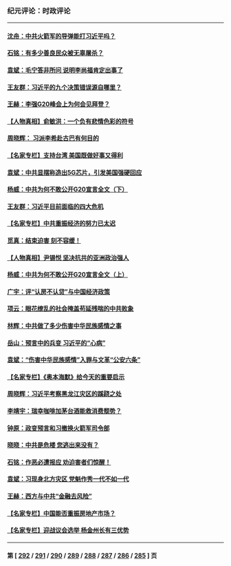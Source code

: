 ### 纪元评论：时政评论
---
#### [沈舟：中共火箭军的导弹能打习近平吗？](../../pages/nsc1025/n14072540.md) 
#### [石铭：有多少善良民众被无辜屠杀？](../../pages/nsc1025/n14072821.md) 
#### [袁斌：毛宁答非所问 说明李尚福肯定出事了](../../pages/nsc1025/n14072800.md) 
#### [王友群：习近平的九个决策错误源自哪里？](../../pages/nsc1025/n14072494.md) 
#### [王赫：李强G20峰会上为何会见拜登？](../../pages/nsc1025/n14072401.md) 
#### [【人物真相】俞敏洪：一个负有悲情色彩的符号](../../pages/nsc1025/n14072389.md) 
#### [周晓辉： 习派李希赴古巴有何目的](../../pages/nsc1025/n14072388.md) 
#### [【名家专栏】支持台湾 美国既做好事又得利](../../pages/nsc1025/n14067499.md) 
#### [袁斌：中共显摆称造出5G芯片，引发美国强硬回应](../../pages/nsc1025/n14071964.md) 
#### [杨威：中共为何不敢公开G20宣言全文（下）](../../pages/nsc1025/n14071746.md) 
#### [王友群：习近平目前面临的四大危机](../../pages/nsc1025/n14071731.md) 
#### [【名家专栏】中共重振经济的努力已太迟](../../pages/nsc1025/n14068881.md) 
#### [觅真：结束迫害 刻不容缓！](../../pages/nsc1025/n14071380.md) 
#### [【人物真相】尹锡悦 坚决抗共的亚洲政治强人](../../pages/nsc1025/n14071125.md) 
#### [杨威：中共为何不敢公开G20宣言全文（上）](../../pages/nsc1025/n14071172.md) 
#### [广宇：评“认房不认贷”与中国经济政策](../../pages/nsc1025/n14070987.md) 
#### [项云：眼花缭乱的社会掩盖苟延残喘的中共败象](../../pages/nsc1025/n14070980.md) 
#### [林辉：中共做了多少伤害中华民族感情之事](../../pages/nsc1025/n14070968.md) 
#### [岳山：预言中的兵变 习近平的“心病”](../../pages/nsc1025/n14070677.md) 
#### [袁斌：“伤害中华民族感情”入罪与文革“公安六条”](../../pages/nsc1025/n14070854.md) 
#### [【名家专栏】《奥本海默》给今天的重要启示](../../pages/nsc1025/n14059658.md) 
#### [周晓辉：习近平考察黑龙江灾区的蹊跷之处](../../pages/nsc1025/n14070473.md) 
#### [李靖宇：瑞幸咖啡加茅台酒能救消费颓势？](../../pages/nsc1025/n14070535.md) 
#### [钟原：政变预言和习撤换火箭军司令部](../../pages/nsc1025/n14069991.md) 
#### [晓晓：中共是危楼 您逃出来没有？](../../pages/nsc1025/n14070312.md) 
#### [石铭：作恶必遭报应 劝迫害者们惊醒！](../../pages/nsc1025/n14070250.md) 
#### [袁斌：习现身北方灾区 党魁作秀一代不如一代](../../pages/nsc1025/n14070225.md) 
#### [王赫：西方与中共“金融去风险”](../../pages/nsc1025/n14069998.md) 
#### [【名家专栏】中国能否重振房地产市场？](../../pages/nsc1025/n14068882.md) 
#### [【名家专栏】迎战议会选举 杨金州长有三优势](../../pages/nsc1025/n14069672.md) 

---
#### 第 [ [292](./292.md) / [291](./291.md) / [290](./290.md) / [289](./289.md) / [288](./288.md) / [287](./287.md) / [286](./286.md) / [285](./285.md) ] 页
